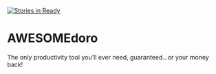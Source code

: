 [![Stories in Ready](https://badge.waffle.io/brossi/awesomedoro.png?label=ready&title=Ready)](https://waffle.io/brossi/awesomedoro)
# AWESOMEdoro

The only productivity tool you'll ever need, guaranteed...or your money back!